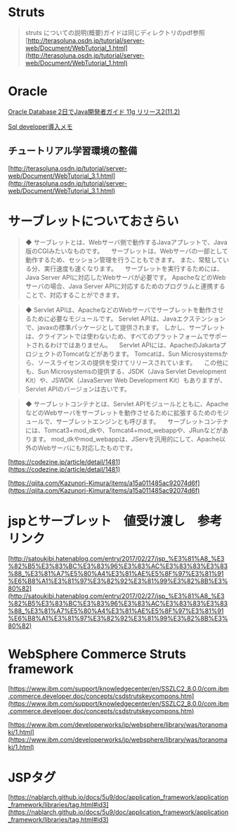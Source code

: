 # Struts

> struts についての説明(概要)ガイドは同じディレクトリのpdf参照  
[http://terasoluna.osdn.jp/tutorial/server-web/Document/WebTutorial_1.html](http://terasoluna.osdn.jp/tutorial/server-web/Document/WebTutorial_1.html)

# Oracle 

[Oracle Database 2日でJava開発者ガイド
11g リリース2(11.2)](https://docs.oracle.com/cd/E16338_01/appdev.112/b56268/toc.htm)

[Sql developer導入メモ](https://qiita.com/kugyu10/items/21dbd1cc1fdd203c28a5)

## チュートリアル学習環境の整備  
[http://terasoluna.osdn.jp/tutorial/server-web/Document/WebTutorial_3.1.html](http://terasoluna.osdn.jp/tutorial/server-web/Document/WebTutorial_3.1.html)

# サーブレットについておさらい

> ◆ サーブレットとは、Webサーバ側で動作するJavaアプレットで、Java版のCGIみたいなものです。
　サーブレットは、Webサーバの一部として動作するため、セッション管理を行うこともできます。 また、常駐している分、実行速度も速くなります。
　サーブレットを実行するためには、Java Server APIに対応したWebサーバが必要です。 ApacheなどのWebサーバの場合、Java Server APIに対応するためのプログラムと連携することで、対応することができます。  

> ◆ Servlet APIは、ApacheなどのWebサーバでサーブレットを動作させるために必要なモジュールです。 Servlet APIは、Javaエクステンションで、javaxの標準パッケージとして提供されます。 しかし、サーブレットは、クライアントでは使わないため、すべてのプラットフォームでサポートされるわけではありません。
　Servlet APIには、ApacheのJakartaプロジェクトのTomcatなどがあります。 Tomcatは、Sun Microsystemsから、ソースライセンスの提供を受けてリリースされています。
　この他にも、Sun Microsystemsの提供する、JSDK（Java Servlet Development Kit）や、JSWDK（JavaServer Web Development Kit）もありますが、Servlet APIのバージョンは古いです。  

> ◆ サーブレットコンテナとは、Servlet APIモジュールとともに、ApacheなどのWebサーバをサーブレットを動作させるために拡張するためのモジュールで、サーブレットエンジンとも呼びます。
　サーブレットコンテナには、Tomcat3+mod_dkや、Tomcat4+mod_webappや、JRunなどがあります。 mod_dkやmod_webappは、JServを汎用的にして、Apache以外のWebサーバにも対応したものです。  


[https://codezine.jp/article/detail/1481](https://codezine.jp/article/detail/1481)

[https://qiita.com/Kazunori-Kimura/items/a15a011485ac92074d6f](https://qiita.com/Kazunori-Kimura/items/a15a011485ac92074d6f)

# jspとサーブレット　値受け渡し　参考リンク
[http://satoukibi.hatenablog.com/entry/2017/02/27/jsp_%E3%81%A8_%E3%82%B5%E3%83%BC%E3%83%96%E3%83%AC%E3%83%83%E3%83%88_%E3%81%A7%E5%80%A4%E3%81%AE%E5%8F%97%E3%81%91%E6%B8%A1%E3%81%97%E3%82%92%E3%81%99%E3%82%8B%E3%80%82](http://satoukibi.hatenablog.com/entry/2017/02/27/jsp_%E3%81%A8_%E3%82%B5%E3%83%BC%E3%83%96%E3%83%AC%E3%83%83%E3%83%88_%E3%81%A7%E5%80%A4%E3%81%AE%E5%8F%97%E3%81%91%E6%B8%A1%E3%81%97%E3%82%92%E3%81%99%E3%82%8B%E3%80%82)

# WebSphere Commerce Struts framework
[https://www.ibm.com/support/knowledgecenter/en/SSZLC2_8.0.0/com.ibm.commerce.developer.doc/concepts/csdstrutskeycompons.htm](https://www.ibm.com/support/knowledgecenter/en/SSZLC2_8.0.0/com.ibm.commerce.developer.doc/concepts/csdstrutskeycompons.htm)

[https://www.ibm.com/developerworks/jp/websphere/library/was/toranomaki/1.html](https://www.ibm.com/developerworks/jp/websphere/library/was/toranomaki/1.html)

# JSPタグ  

[https://nablarch.github.io/docs/5u9/doc/application_framework/application_framework/libraries/tag.html#id3](https://nablarch.github.io/docs/5u9/doc/application_framework/application_framework/libraries/tag.html#id3)
